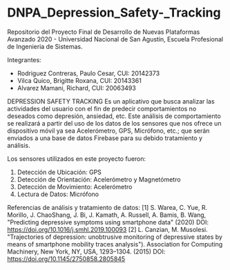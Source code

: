 # DNPA_Depression_Safety-_Tracking

Repositorio del Proyecto Final de Desarrollo de Nuevas Plataformas Avanzado 2020 - Universidad Nacional de San Agustin, Escuela Profesional de Ingenieria de Sistemas.

Integrantes: 
- Rodriguez Contreras, Paulo Cesar, CUI: 20142373
- Vilca Quico, Brigitte Roxana, CUI: 20143361
- Alvarez Mamani, Richard, CUI: 20063493

DEPRESSION SAFETY TRACKING
Es un aplicativo que busca analizar  las actividades del usuario con el fin de predecir comportamientos no deseados como depresión, ansiedad, etc. 
Este análisis de comportamiento se realizará a partir del uso de los datos de los sensores que nos ofrece un dispositivo móvil ya sea Acelerómetro, GPS, Micrófono, etc.; que serán enviados a una base de datos Firebase para su debido tratamiento y análisis.

Los sensores utilizados en este proyecto fueron:
1) Detección de Ubicación: GPS 
2) Detección de Orientación: Acelerómetro y Magnetómetro
3) Detección de Movimiento: Acelerómetro 
4) Lectura de Datos: Micrófono

Referencias de análisis y tratamiento de datos: 
[1] S. Warea, C. Yue, R. Morillo, J. ChaoShang, J. Bi, J. Kamath, A. Russell, A. Bamis, B. Wang, "Predicting depressive symptoms using smartphone data" (2020) DOI: https://doi.org/10.1016/j.smhl.2019.100093
[2] L. Canzian, M. Musolesi. "Trajectories of depression: unobtrusive monitoring of depressive states by means of smartphone mobility traces analysis"). Association for Computing Machinery, New York, NY, USA, 1293–1304. (2015) DOI: https://doi.org/10.1145/2750858.2805845


